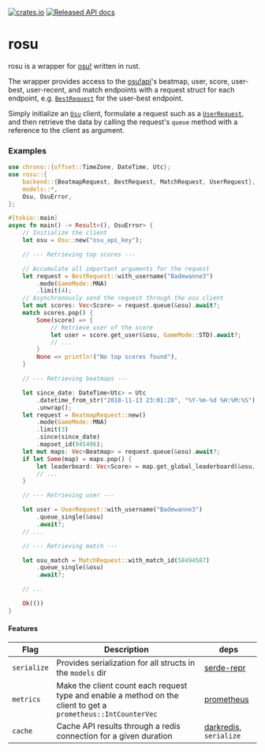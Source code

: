 [![crates.io](https://img.shields.io/crates/v/rosu.svg?style=flat-square)](https://crates.io/crates/rosu) [![Released API docs](https://docs.rs/rosu/badge.svg)](https://docs.rs/rosu)

# rosu

rosu is a wrapper for [osu!](https://osu.ppy.sh/home) written in rust.

The wrapper provides access to the [osu!api](https://github.com/ppy/osu-api/wiki)'s
beatmap, user, score, user-best, user-recent, and match endpoints
with a request struct for each endpoint, e.g. [`BestRequest`] for the user-best endpoint.

Simply initialize an [`Osu`] client, formulate a request such as a [`UserRequest`],
and then retrieve the data by calling the request's `queue` method with a reference to the
client as argument.

[`UserRequest`]: backend/requests/struct.UserRequest.html
[`BestRequest`]: backend/requests/struct.BestRequest.html
[`Osu`]: backend/struct.Osu.html

### Examples

```rust
use chrono::{offset::TimeZone, DateTime, Utc};
use rosu::{
    backend::{BeatmapRequest, BestRequest, MatchRequest, UserRequest},
    models::*,
    Osu, OsuError,
};

#[tokio::main]
async fn main() -> Result<(), OsuError> {
    // Initialize the client
    let osu = Osu::new("osu_api_key");

    // --- Retrieving top scores ---

    // Accumulate all important arguments for the request
    let request = BestRequest::with_username("Badewanne3")
        .mode(GameMode::MNA)
        .limit(4);
    // Asynchronously send the request through the osu client
    let mut scores: Vec<Score> = request.queue(&osu).await?;
    match scores.pop() {
        Some(score) => {
            // Retrieve user of the score
            let user = score.get_user(&osu, GameMode::STD).await?;
            // ...
        }
        None => println!("No top scores found"),
    }

    // --- Retrieving beatmaps ---

    let since_date: DateTime<Utc> = Utc
        .datetime_from_str("2018-11-13 23:01:28", "%Y-%m-%d %H:%M:%S")
        .unwrap();
    let request = BeatmapRequest::new()
        .mode(GameMode::MNA)
        .limit(3)
        .since(since_date)
        .mapset_id(945496);
    let mut maps: Vec<Beatmap> = request.queue(&osu).await?;
    if let Some(map) = maps.pop() {
        let leaderboard: Vec<Score> = map.get_global_leaderboard(&osu, 13).await?;
        // ...
    }

    // --- Retrieving user ---

    let user = UserRequest::with_username("Badewanne3")
        .queue_single(&osu)
        .await?;
    // ...

    // --- Retrieving match ---

    let osu_match = MatchRequest::with_match_id(58494587)
        .queue_single(&osu)
        .await?;

    // ...

    Ok(())
}
```

#### Features

| Flag        | Description                                                                                                    | deps                                                          |
| ----------- | -------------------------------------------------------------------------------------------------------------- | ------------------------------------------------------------- |
| `serialize` | Provides serialization for all structs in the `models` dir                                                     | [serde-repr](https://github.com/dtolnay/serde-repr)           |
| `metrics`   | Make the client count each request type and enable a method on the client to get a `prometheus::IntCounterVec` | [prometheus](https://github.com/tikv/rust-prometheus)         |
| `cache`     | Cache API results through a redis connection for a given duration                                              | [darkredis](https://github.com/Bunogi/darkredis), `serialize` |

